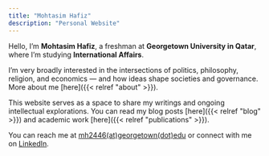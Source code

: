 ```yaml
---
title: "Mohtasim Hafiz"
description: "Personal Website"
---
```




Hello, I’m **Mohtasim Hafiz**, a freshman at **Georgetown University in Qatar**, where I’m studying **International Affairs**.

I’m very broadly interested in the intersections of politics, philosophy, religion, and economics — and how ideas shape societies and governance. More about me [here]({{< relref "about" >}}).

This website serves as a space to share my writings and ongoing intellectual explorations. You can read my blog posts [here]({{< relref "blog" >}}) and academic work [here]({{< relref "publications" >}}).

You can reach me at [mh2446(at)georgetown(dot)edu](mailto:mh2446@georgetown.edu) or connect with me on [LinkedIn](https://www.linkedin.com/in/mohtasim-hafiz-775ba32a4/).
